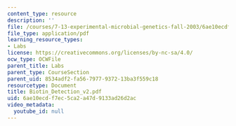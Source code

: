 ```yaml
---
content_type: resource
description: ''
file: /courses/7-13-experimental-microbial-genetics-fall-2003/6ae10ecdf7ec5ca2a47d9133ad26d2ac_Biotin_Detection_v2.pdf
file_type: application/pdf
learning_resource_types:
- Labs
license: https://creativecommons.org/licenses/by-nc-sa/4.0/
ocw_type: OCWFile
parent_title: Labs
parent_type: CourseSection
parent_uid: 8534adf2-fa56-7977-9372-13ba3f559c18
resourcetype: Document
title: Biotin_Detection_v2.pdf
uid: 6ae10ecd-f7ec-5ca2-a47d-9133ad26d2ac
video_metadata:
  youtube_id: null
---
```

